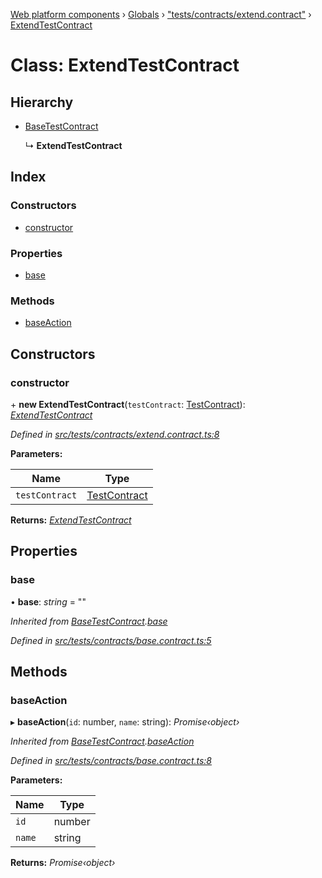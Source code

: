 [Web platform components](../README.md) › [Globals](../globals.md) › ["tests/contracts/extend.contract"](../modules/_tests_contracts_extend_contract_.md) › [ExtendTestContract](_tests_contracts_extend_contract_.extendtestcontract.md)

# Class: ExtendTestContract

## Hierarchy

* [BaseTestContract](_tests_contracts_base_contract_.basetestcontract.md)

  ↳ **ExtendTestContract**

## Index

### Constructors

* [constructor](_tests_contracts_extend_contract_.extendtestcontract.md#constructor)

### Properties

* [base](_tests_contracts_extend_contract_.extendtestcontract.md#base)

### Methods

* [baseAction](_tests_contracts_extend_contract_.extendtestcontract.md#baseaction)

## Constructors

###  constructor

\+ **new ExtendTestContract**(`testContract`: [TestContract](_tests_contracts_simple_contract_.testcontract.md)): *[ExtendTestContract](_tests_contracts_extend_contract_.extendtestcontract.md)*

*Defined in [src/tests/contracts/extend.contract.ts:8](https://github.com/nodulusteam/methodus.dev/blob/0650919/modules/platform/platform-web/src/tests/contracts/extend.contract.ts#L8)*

**Parameters:**

Name | Type |
------ | ------ |
`testContract` | [TestContract](_tests_contracts_simple_contract_.testcontract.md) |

**Returns:** *[ExtendTestContract](_tests_contracts_extend_contract_.extendtestcontract.md)*

## Properties

###  base

• **base**: *string* = ""

*Inherited from [BaseTestContract](_tests_contracts_base_contract_.basetestcontract.md).[base](_tests_contracts_base_contract_.basetestcontract.md#base)*

*Defined in [src/tests/contracts/base.contract.ts:5](https://github.com/nodulusteam/methodus.dev/blob/0650919/modules/platform/platform-web/src/tests/contracts/base.contract.ts#L5)*

## Methods

###  baseAction

▸ **baseAction**(`id`: number, `name`: string): *Promise‹object›*

*Inherited from [BaseTestContract](_tests_contracts_base_contract_.basetestcontract.md).[baseAction](_tests_contracts_base_contract_.basetestcontract.md#baseaction)*

*Defined in [src/tests/contracts/base.contract.ts:8](https://github.com/nodulusteam/methodus.dev/blob/0650919/modules/platform/platform-web/src/tests/contracts/base.contract.ts#L8)*

**Parameters:**

Name | Type |
------ | ------ |
`id` | number |
`name` | string |

**Returns:** *Promise‹object›*
